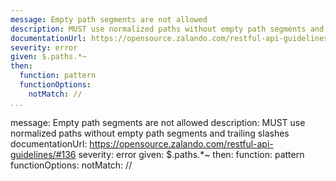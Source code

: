 ```yaml
---
message: Empty path segments are not allowed
description: MUST use normalized paths without empty path segments and trailing slashes
documentationUrl: https://opensource.zalando.com/restful-api-guidelines/#136
severity: error
given: $.paths.*~
then:
  function: pattern
  functionOptions:
    notMatch: //
...
```

message: Empty path segments are not allowed
description: MUST use normalized paths without empty path segments and trailing slashes
documentationUrl: https://opensource.zalando.com/restful-api-guidelines/#136
severity: error
given: $.paths.*~
then:
  function: pattern
  functionOptions:
    notMatch: //